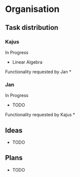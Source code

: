 # Organisation


## Task distribution
### Kajus
In Progress
* Linear Algebra

Functionality requested by Jan
*

### Jan
In Progress
* TODO

Functionality requested by Kajus
*

## Ideas
* TODO

## Plans
* TODO
